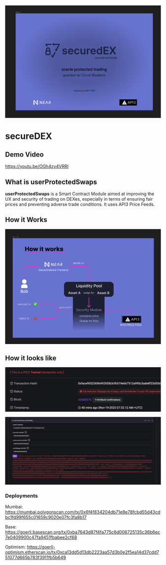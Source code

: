 ![How](/images/context.png)

# secureDEX

## Demo Video
https://youtu.be/OGh4zy4VRRI



## What is userProtectedSwaps
**userProtectedSwaps** is a Smart Contract Module aimed at improving the UX and security of trading on DEXes, especially in terms of ensuring fair prices and preventing adverse trade conditions. It uses API3 Price Feeds.

## How it Works
![How](/images/how.png)

## How it looks like

![fail](/images/failed.png)

![Look](/images/swaps.png)


### Deployments
Mumbai: https://mumbai.polygonscan.com/tx/0x6f4f834204db71e8e78fcbd55d43cdbc1fd99f655c01659c9020e07fc3fa8b17

Base: https://goerli.basescan.org/tx/0xba7643d87f4fa775c6d006725135c36b6ec7e0409900c47fa9451fbabee2cf68

Optimism: https://goerli-optimism.etherscan.io/tx/0xca13dd5d13db2223aa57d3b0e2f5ea14d37cdd751077d665b783f3911fb5b649

